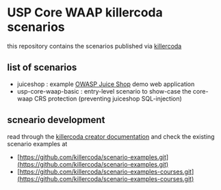 # USP Core WAAP killercoda scenarios

this repository contains the scenarios published via [killercoda](https://killercoda.com/)

## list of scenarios

* juiceshop : example [OWASP Juice Shop](https://owasp.org/www-project-juice-shop/) demo web application
* usp-core-waap-basic : entry-level scenario to show-case the core-waap CRS protection (preventing juiceshop SQL-injection)

## scneario development

read through the [killercoda creator documentation](https://killercoda.com/creators) and check the existing scenario examples at

* [https://github.com/killercoda/scenario-examples.git](https://github.com/killercoda/scenario-examples.git)
* [https://github.com/killercoda/scenario-examples-courses.git](https://github.com/killercoda/scenario-examples-courses.git)
